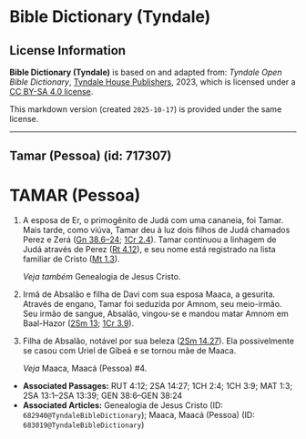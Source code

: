 # Bible Dictionary (Tyndale)

## License Information

**Bible Dictionary (Tyndale)** is based on and adapted from: _Tyndale Open Bible Dictionary_, [Tyndale House Publishers](https://tyndaleopenresources.com/), 2023, which is licensed under a [CC BY-SA 4.0 license](https://creativecommons.org/licenses/by-sa/4.0/legalcode.en).

This markdown version (created `2025-10-17`) is provided under the same license.



--------------------------------

## Tamar (Pessoa) (id: 717307)

TAMAR (Pessoa)
==============

1. A esposa de Er, o primogênito de Judá com uma cananeia, foi Tamar. Mais tarde, como viúva, Tamar deu à luz dois filhos de Judá chamados Perez e Zerá ([Gn 38\.6–24](https://ref.ly/Gen38:6-Gen38:24); [1Cr 2\.4](https://ref.ly/1Chr2:4)). Tamar continuou a linhagem de Judá através de Perez ([Rt 4\.12](https://ref.ly/Ruth4:12)), e seu nome está registrado na lista familiar de Cristo ([Mt 1\.3](https://ref.ly/Matt1:3)).

    *Veja também* Genealogia de Jesus Cristo.

2. Irmã de Absalão e filha de Davi com sua esposa Maaca, a gesurita. Através de engano, Tamar foi seduzida por Amnom, seu meio\-irmão. Seu irmão de sangue, Absalão, vingou\-se e mandou matar Amnom em Baal\-Hazor ([2Sm 13](https://ref.ly/2Sam13:1-2Sam13:39); [1Cr 3\.9](https://ref.ly/1Chr3:9)).
3. Filha de Absalão, notável por sua beleza ([2Sm 14\.27](https://ref.ly/2Sam14:27)). Ela possivelmente se casou com Uriel de Gibeá e se tornou mãe de Maaca.

    *Veja* Maaca, Maacá (Pessoa) \#4.

* **Associated Passages:** RUT 4:12; 2SA 14:27; 1CH 2:4; 1CH 3:9; MAT 1:3; 2SA 13:1–2SA 13:39; GEN 38:6–GEN 38:24
* **Associated Articles:** Genealogia de Jesus Cristo (ID: `682940@TyndaleBibleDictionary`); Maaca, Maacá (Pessoa) (ID: `683019@TyndaleBibleDictionary`)

